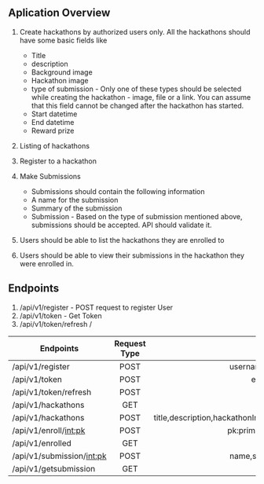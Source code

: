 ## Aplication Overview
1. Create hackathons by authorized users only. All the hackathons should have some basic fields like 
    - Title
    - description
    - Background image
    - Hackathon image
    - type of submission - Only one of these types should be selected while creating the hackathon - image, file or a link. You can assume that this field cannot be changed after the hackathon has started.
    - Start datetime
    - End datetime
    - Reward prize
 
2. Listing of hackathons
3. Register to a hackathon
4. Make Submissions
    - Submissions should contain the following information
    - A name for the submission
    - Summary of the submission
    - Submission - Based on the type of submission mentioned above, submissions should be accepted. API should validate it.
5. Users should be able to list the hackathons they are enrolled to
6. Users should be able to view their submissions in the hackathon they were enrolled in.

## Endpoints
1. /api/v1/register - POST request to register User
2. /api/v1/token - Get Token
3. /api/v1/token/refresh /

| Endpoints            | Request Type  | Parameters  |
| -------------        |:-------------:|:-------------:      |
| /api/v1/register     | POST          |username, email, paasword|
| /api/v1/token        | POST          |email,password|
| /api/v1/token/refresh| POST          |refresh token|
| /api/v1/hackathons   | GET           |NA|
| /api/v1/hackathons   | POST          |title,description,hackathonImage,typeofSubmission,start,end,reward|
| /api/v1/enroll/<int:pk>|POST         |pk:primary key of hackathon|
| /api/v1/enrolled     | GET           |NA|
| /api/v1/submission/<int:pk>| POST    |name,summary,submission|
| /api/v1/getsubmission| GET           |NA|